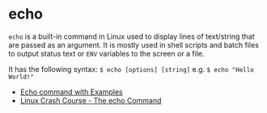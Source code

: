 # echo

`echo` is a built-in command in Linux used to display lines of text/string that are passed as an argument. It is mostly used in shell scripts and batch files to output status text or `ENV` variables to the screen or a file. 

It has the following syntax: `$ echo [options] [string]` e.g. `$ echo "Hello World!"`

- [Echo command with Examples](https://www.tecmint.com/echo-command-in-linux/)
- [Linux Crash Course - The echo Command](https://www.youtube.com/watch?v=S_ySzMHxMjw)
